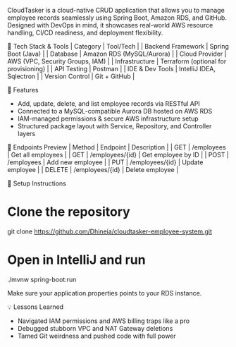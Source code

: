 CloudTasker is a cloud-native CRUD application that allows you to manage employee records seamlessly using Spring Boot, Amazon RDS, and GitHub. Designed with DevOps in mind, it showcases real-world AWS resource handling, CI/CD readiness, and deployment flexibility.

📌 Tech Stack & Tools
| Category | Tool/Tech | 
| Backend Framework | Spring Boot (Java) | 
| Database | Amazon RDS (MySQL/Aurora) | 
| Cloud Provider | AWS (VPC, Security Groups, IAM) | 
| Infrastructure | Terraform (optional for provisioning) | 
| API Testing | Postman | 
| IDE & Dev Tools | IntelliJ IDEA, Sqlectron | 
| Version Control | Git + GitHub | 

📌 Features
- Add, update, delete, and list employee records via RESTful API
- Connected to a MySQL-compatible Aurora DB hosted on AWS RDS
- IAM-managed permissions & secure AWS infrastructure setup
- Structured package layout with Service, Repository, and Controller layers

📌 Endpoints Preview
| Method | Endpoint | Description | 
| GET | /employees | Get all employees | 
| GET | /employees/{id} | Get employee by ID | 
| POST | /employees | Add new employee | 
| PUT | /employees/{id} | Update employee | 
| DELETE | /employees/{id} | Delete employee | 

📌 Setup Instructions
# Clone the repository
git clone https://github.com/Dhineia/cloudtasker-employee-system.git

# Open in IntelliJ and run
./mvnw spring-boot:run

Make sure your application.properties points to your RDS instance.

💡 Lessons Learned
- Navigated IAM permissions and AWS billing traps like a pro
- Debugged stubborn VPC and NAT Gateway deletions
- Tamed Git weirdness and pushed code with full power
